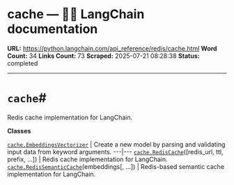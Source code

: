 # cache — 🦜🔗 LangChain  documentation

**URL:** https://python.langchain.com/api_reference/redis/cache.html
**Word Count:** 34
**Links Count:** 73
**Scraped:** 2025-07-21 08:28:38
**Status:** completed

---

# `cache`\#

Redis cache implementation for LangChain.

**Classes**

[`cache.EmbeddingsVectorizer`](https://python.langchain.com/api_reference/redis/cache/langchain_redis.cache.EmbeddingsVectorizer.html#langchain_redis.cache.EmbeddingsVectorizer "langchain_redis.cache.EmbeddingsVectorizer") | Create a new model by parsing and validating input data from keyword arguments.   ---|---   [`cache.RedisCache`](https://python.langchain.com/api_reference/redis/cache/langchain_redis.cache.RedisCache.html#langchain_redis.cache.RedisCache "langchain_redis.cache.RedisCache")\(\[redis\_url, ttl, prefix, ...\]\) | Redis cache implementation for LangChain.   [`cache.RedisSemanticCache`](https://python.langchain.com/api_reference/redis/cache/langchain_redis.cache.RedisSemanticCache.html#langchain_redis.cache.RedisSemanticCache "langchain_redis.cache.RedisSemanticCache")\(embeddings\[, ...\]\) | Redis-based semantic cache implementation for LangChain.